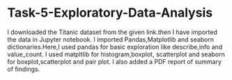 # Task-5-Exploratory-Data-Analysis
I downloaded the Titanic dataset from the given link.then I have imported the data in Jupyter notebook.
I imported Pandas,Matplotlib and seaborn dictionaries.Here,I used pandas for basic exploration like describe,info and value_count.
I used matpltlib for histogram,boxplot, scatterplot and seaborn for boxplot,scatterplot and pair plot.
I also added a PDF report of summary of findings.
